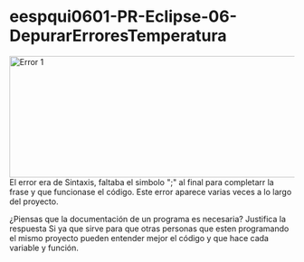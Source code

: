 # eespqui0601-PR-Eclipse-06-DepurarErroresTemperatura

<img width="1085" height="215" alt="Error 1" src="https://github.com/user-attachments/assets/2d897871-6ef3-4826-a480-a066a88c00e5" />
El error era de Sintaxis, faltaba el simbolo ";" al final para completarr la frase y que funcionase el código. Este error aparece varias veces a lo largo del proyecto. 

¿Piensas que la documentación de un programa es necesaria? Justifica la respuesta
Si ya que sirve para que otras personas que esten programando el mismo proyecto pueden entender mejor el código y que hace cada variable y función.
